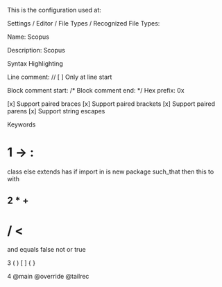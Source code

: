 This is the configuration used at:

Settings / Editor / File Types / Recognized File Types:

Name: Scopus

Description: Scopus

Syntax Highlighting

  Line comment: //
  [ ] Only at line start

  Block comment start: /*
  Block comment end: */
  Hex prefix: 0x

  [x] Support paired braces
  [x] Support paired brackets
  [x] Support paired parens
  [x] Support string escapes

Keywords

1
  ->
  :
  =
  class
  else
  extends
  has
  if
  import
  in
  is
  new
  package
  such_that
  then
  this
  to
  with

2
  *
  +
  -
  /
  <
  ==
  >
  and
  equals
  false
  not
  or
  true

3
  (
  )
  [
  ]
  {
  }

4
  @main
  @override
  @tailrec


